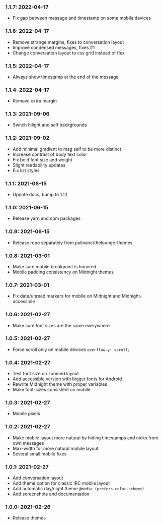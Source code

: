 ### 1.1.7: 2022-04-17

* Fix gap between message and timestamp on some mobile devices

### 1.1.6: 2022-04-17

* Remove strange margins, fixes to conversation layout
* Improve condensed messages, fixes #1
* Change conversation layout to css grid instead of flex

### 1.1.5: 2022-04-17

* Always show timestamp at the end of the message

### 1.1.4: 2022-04-17

* Remove extra margin

### 1.1.3: 2021-09-06

* Switch hilight and self backgrounds

### 1.1.2: 2021-09-02

* Add minimal gradient to msg self to be more distinct
* Increase contrast of body text color
* Fix bold font size and weight
* Slight readability updates
* Fix list styles

### 1.1.1: 2021-06-15

* Update docs, bump to 1.1.1

### 1.1.0: 2021-06-15

* Release yarn and npm packages

### 1.0.9: 2021-06-15

* Release repo separately from pulinairc/thelounge-themes

### 1.0.8: 2021-03-01

* Make sure mobile breakpoint is honored
* Mobile padding consistency on Midnight themes

### 1.0.7: 2021-03-01

* Fix date/unread markers for mobile on Midnight and Midnight-accessible

### 1.0.6: 2021-02-27

* Make sure font sizes are the same everywhere

### 1.0.5: 2021-02-27

* Force scroll only on mobile devices `overflow-y: scroll;`

### 1.0.4: 2021-02-27

* Test font size on zoomed layout
* Add accessible version with bigger fonts for Android
* Rewrite Midnight theme with proper variables
* Make font-sizes consistent on mobile

### 1.0.3: 2021-02-27

* Mobile pixels

### 1.0.2: 2021-02-27

* Make mobile layout more natural by hiding timestamps and nicks from own messages
* Max-width for more natural mobile layout
* Several small mobile fixes

### 1.0.1: 2021-02-27

* Add conversation layout
* Add theme option for classic IRC mobile layout
* Add automatic day/night theme `@media (prefers-color-scheme)`
* Add screenshots and documentation

### 1.0.0: 2021-02-26

* Release themes
